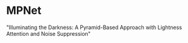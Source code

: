 # MPNet
"Illuminating the Darkness: A Pyramid-Based Approach with Lightness Attention and Noise Suppression"
